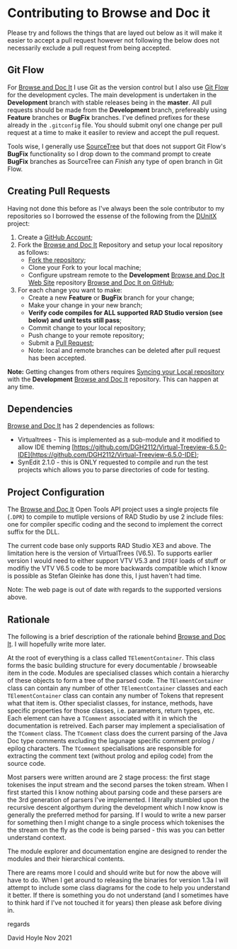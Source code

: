 # Contributing to Browse and Doc it

Please try and follows the things that are layed out below as it will make it easier to accept a pull request however not following the below does not necessarily exclude a pull request from being accepted.

## Git Flow

For [Browse and Doc It](https://www.davidghoyle.co.uk/WordPress/?page_id=872) I use Git as the version control but I also use [Git Flow](https://www.atlassian.com/git/tutorials/comparing-workflows/gitflow-workflow) for the development cycles. The main development is undertaken in the **Development** branch with stable releases being in the **master**. All pull requests should be made from the **Development** branch, prefereably using **Feature** branches or **BugFix** branches. I've defined prefixes for these already in the `.gitconfig` file. You should submit onyl one change per pull request at a time to make it easiler to review and accept the pull request.

Tools wise, I generally use [SourceTree](https://www.sourcetreeapp.com/) but that does not support Git Flow's **BugFix** functionality so I drop down to the command prompt to create **BugFix** branches as SourceTree can _Finish_ any type of open branch in Git Flow.

## Creating Pull Requests

Having not done this before as I've always been the sole contributor to my repositories so I borrowed the essense of the following from the [DUnitX](https://github.com/VSoftTechnologies/DUnitX) project:

1. Create a [GitHub Account](https://github.com/join);
2. Fork the [Browse and Doc It](https://www.davidghoyle.co.uk/WordPress/?page_id=872)
   Repository and setup your local repository as follows:
     * [Fork the repository](https://help.github.com/articles/fork-a-repo);
     * Clone your Fork to your local machine;
     * Configure upstream remote to the **Development**
       [Browse and Doc It Web Site](https://www.davidghoyle.co.uk/WordPress/?page_id=872)
       repository [Browse and Doc It on GitHub](https://github.com/DGH2112/Browse-and-Doc-It);
3. For each change you want to make:
     * Create a new **Feature** or **BugFix** branch for your change;
     * Make your change in your new branch;
     * **Verify code compiles for ALL supported RAD Studio version (see below) and unit tests still pass**;
     * Commit change to your local repository;
     * Push change to your remote repository;
     * Submit a [Pull Request](https://help.github.com/articles/using-pull-requests);
     * Note: local and remote branches can be deleted after pull request has been accepted.

**Note:** Getting changes from others requires [Syncing your Local repository](https://help.github.com/articles/syncing-a-fork) with the **Development** [Browse and Doc It](https://www.davidghoyle.co.uk/WordPress/?page_id=872) repository. This can happen at any time.

## Dependencies

[Browse and Doc It](https://www.davidghoyle.co.uk/WordPress/?page_id=872) has 2 dependencies as follows:

* Virtualtrees - This is implemented as a sub-module and it modified to allow IDE theming [https://github.com/DGH2112/Virtual-Treeview-6.5.0-IDE](https://github.com/DGH2112/Virtual-Treeview-6.5.0-IDE);
* SynEdit 2.1.0 - this is ONLY requested to compile and run the test projects which allows you to parse directories of code for testing.

## Project Configuration

The [Browse and Doc It](https://www.davidghoyle.co.uk/WordPress/?page_id=872) Open Tools API project uses a single projects file (`.DPR`) to compile to mutliple versions of RAD Studio by use 2 include files: one for compiler specific coding and the second to implement the correct suffix for the DLL.

The current code base only supports RAD Studio XE3 and above. The limitation here is the version of VirtualTrees (V6.5). To supports earlier version I would need to either support VTV V5.3 and `IFDEF` loads of stuff or modifiy the VTV V6.5 code to be more backwards compatible which I know is possible as Stefan Gleinke has done this, I just haven't had time.

Note: The web page is out of date with regards to the supported versions above.

## Rationale

The following is a brief description of the rationale behind [Browse and Doc It](https://www.davidghoyle.co.uk/WordPress/?page_id=872). I will hopefully write more later.

At the root of everything is a class called `TElementContainer`. This class forms the basic building structure for every documentable / browseable item in the code. Modules are specialised classes which contain a hierarchy of these objects to form a tree of the parsed code. The `TElementContainer` class can contain any number of other `TElementContainer` classes and each `TElementContainer` class can contain any number of Tokens that represent what that item is. Other specialist classes, for instance, methods, have specific properties for those classes, i.e. parameters, return types, etc. Each element can have a `TComment` associated with it in which the documentation is retreived. Each parser may implement a specialisation of the `TComment` class. The `TComment` class does the current parsing of the Java Doc type comments excluding the lagunage specific comment prolog / epilog characters. The `TComment` specialisations are responsible for extracting the comment text (without prolog and epilog code) from the source code.

Most parsers were written around are 2 stage process: the first stage tokenises the input stream and the second parses the token stream. When I first started this I know nothing about parsing code and these parsers are the 3rd generation of parsers I've implemented. I literally stumbled upon the recursive descent algorthym during the development which I now know is generally the preferred method for parsing. If I would to write a new parser for something then I might change to a single process which tokenises the the stream on the fly as the code is being parsed - this was you can better understand context.

The module explorer and documentation engine are designed to render the modules and their hierarchical contents.

There are reams more I could and should write but for now the above will have to do. When I get around to releasing the binaries for version 1.3a I will attempt to include some class diagrams for the code to help you understand it better. If there is something you do not understand (and I sometimes have to think hard if I've not touched it for years) then please ask before diving in.

regards

David Hoyle Nov 2021
